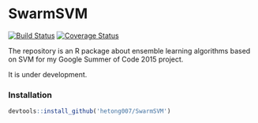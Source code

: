 # SwarmSVM

[![Build Status](https://travis-ci.org/hetong007/SwarmSVM.png)](https://travis-ci.org/hetong007/SwarmSVM)
[![Coverage Status](https://img.shields.io/coveralls/hetong007/SwarmSVM.svg)](https://coveralls.io/r/hetong007/SwarmSVM?branch=master)

The repository is an R package about ensemble learning algorithms based on SVM for my Google Summer of Code 2015 project.

It is under development.

### Installation

```r
devtools::install_github('hetong007/SwarmSVM')
```
